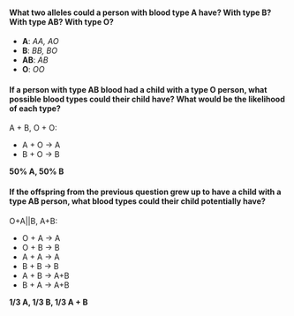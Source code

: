 
####  What two alleles could a person with blood type A have? With type B? With type AB? With type O?
- **A**: *AA, AO*
- **B**: *BB, BO*
- **AB**: *AB*
- **O**: *OO*

####  If a person with type AB blood had a child with a type O person, what possible blood types could their child have? What would be the likelihood of each type?
A + B, O + O:
- A + O -> A
- B + O -> B

**50% A, 50% B**

#### If the offspring from the previous question grew up to have a child with a type AB person, what blood types could their child potentially have?
O+A||B, A+B:
- O + A -> A
- O + B -> B
- A + A -> A
- B + B -> B
- A + B -> A+B
- B + A -> A+B

**1/3 A, 1/3 B, 1/3 A + B**
